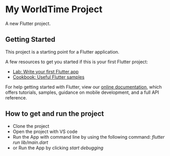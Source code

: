 # My WorldTime Project

A new Flutter project.

## Getting Started

This project is a starting point for a Flutter application.

A few resources to get you started if this is your first Flutter project:

- [Lab: Write your first Flutter app](https://flutter.dev/docs/get-started/codelab)
- [Cookbook: Useful Flutter samples](https://flutter.dev/docs/cookbook)

For help getting started with Flutter, view our
[online documentation](https://flutter.dev/docs), which offers tutorials,
samples, guidance on mobile development, and a full API reference.

## How to get and run the project

<ul>
<li>Clone the project</li>
<li>Open the project with VS code</li>
<li>Run the App with command line by using the following command: <i>flutter run lib/main.dart</i></li>
<li>or Run the App by clicking <i>start debugging</i></li>
</ul>
